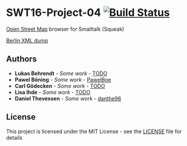 # SWT16-Project-04 [![Build Status](https://travis-ci.org/HPI-SWA-Teaching/SWT16-Project-04.svg?branch=master)](https://travis-ci.org/HPI-SWA-Teaching/SWT16-Project-04)
[Open Street Map](http://www.osm.org) browser for Smalltalk (Squeak)

[Berlin XML dump](https://mapzen.com/data/metro-extracts/)

## Authors

* **Lukas Behrendt** - *Some work* - [TODO](https://github.com/PawelBoe)
* **Pawel Böning** - *Some work* - [PawelBoe](https://github.com/PawelBoe)
* **Carl Gödecken** - *Some work* - [TODO](https://github.com/PawelBoe)
* **Lisa Ihde** - *Some work* - [TODO](https://github.com/PawelBoe)
* **Daniel Thevessen** - *Some work* - [danthe96](https://github.com/danthe96)

## License

This project is licensed under the MIT License - see the [LICENSE](LICENSE) file for details
